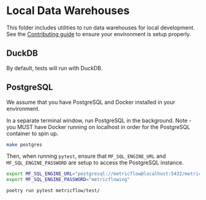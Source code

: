 # Local Data Warehouses

This folder includes utilities to run data warehouses for local development. See the [Contributing guide](../CONTRIBUTING.md)
to ensure your environment is setup properly.

## DuckDB

By default, tests will run with DuckDB.

## PostgreSQL

We assume that you have PostgreSQL and Docker installed in your environment.

In a separate terminal window, run PostgreSQL in the background. Note - you MUST have Docker running on localhost in order for the PostgreSQL container to spin up.

```sh
make postgres
```

Then, when running `pytest`, ensure that `MF_SQL_ENGINE_URL` and `MF_SQL_ENGINE_PASSWORD` are setup
to access the PostgreSQL instance.

```sh
export MF_SQL_ENGINE_URL="postgresql://metricflow@localhost:5432/metricflow"
export MF_SQL_ENGINE_PASSWORD="metricflowing"

poetry run pytest metricflow/test/
```
